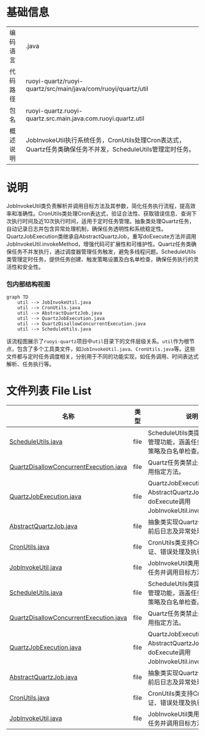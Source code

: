 # 基础信息

|      |      |
|------|------|
| 编码语言 | .java |
| 代码路径 | ruoyi-quartz/ruoyi-quartz/src/main/java/com/ruoyi/quartz/util |
| 包名 | ruoyi-quartz.ruoyi-quartz.src.main.java.com.ruoyi.quartz.util |
| 概述说明 | JobInvokeUtil执行系统任务，CronUtils处理Cron表达式，Quartz任务类确保任务不并发，ScheduleUtils管理定时任务。 |

# 说明

JobInvokeUtil类负责解析并调用目标方法及其参数，简化任务执行流程，提高效率和准确性。CronUtils类处理Cron表达式，验证合法性、获取错误信息、查询下次执行时间及近10次执行时间，适用于定时任务管理。抽象类处理Quartz任务，自动记录日志并包含异常处理机制，确保任务透明性和系统稳定性。QuartzJobExecution类继承自AbstractQuartzJob，重写doExecute方法并调用JobInvokeUtil.invokeMethod，增强代码可扩展性和可维护性。Quartz任务类确保任务不并发执行，通过调度器管理任务触发，避免多线程问题。ScheduleUtils类管理定时任务，提供任务创建、触发策略设置及白名单检查，确保任务执行的灵活性和安全性。


### 包内部结构视图

```mermaid
graph TD
    util --> JobInvokeUtil.java
    util --> CronUtils.java
    util --> AbstractQuartzJob.java
    util --> QuartzJobExecution.java
    util --> QuartzDisallowConcurrentExecution.java
    util --> ScheduleUtils.java
```

该流程图展示了`ruoyi-quartz`项目中`util`目录下的文件层级关系。`util`作为根节点，包含了多个工具类文件，如`JobInvokeUtil.java`、`CronUtils.java`等。这些文件都与定时任务调度相关，分别用于不同的功能实现，如任务调用、时间表达式解析、任务执行等。

# 文件列表 File List

| 名称   | 类型  | 说明 |
|-------|------|-------------|
| [ScheduleUtils.java](ScheduleUtils.md) | file | ScheduleUtils类提供定时任务管理功能，涵盖任务创建、触发策略及白名单检查。 |
| [QuartzDisallowConcurrentExecution.java](QuartzDisallowConcurrentExecution.md) | file | Quartz任务类禁止并发执行，调用指定方法。 |
| [QuartzJobExecution.java](QuartzJobExecution.md) | file | QuartzJobExecution类继承AbstractQuartzJob，重写doExecute调用JobInvokeUtil.invokeMethod。 |
| [AbstractQuartzJob.java](AbstractQuartzJob.md) | file | 抽象类实现Quartz任务，含执行前后日志及异常处理。 |
| [CronUtils.java](CronUtils.md) | file | CronUtils类支持Cron表达式验证、错误处理及执行时间查询。 |
| [JobInvokeUtil.java](JobInvokeUtil.md) | file | JobInvokeUtil类用于执行系统任务并调用目标方法及参数。 |
| [ScheduleUtils.java](ScheduleUtils.md) | file | ScheduleUtils类提供定时任务管理功能，涵盖任务创建、触发策略及白名单检查。 |
| [QuartzDisallowConcurrentExecution.java](QuartzDisallowConcurrentExecution.md) | file | Quartz任务类禁止并发执行，调用指定方法。 |
| [QuartzJobExecution.java](QuartzJobExecution.md) | file | QuartzJobExecution类继承AbstractQuartzJob，重写doExecute调用JobInvokeUtil.invokeMethod。 |
| [AbstractQuartzJob.java](AbstractQuartzJob.md) | file | 抽象类实现Quartz任务，含执行前后日志及异常处理。 |
| [CronUtils.java](CronUtils.md) | file | CronUtils类支持Cron表达式验证、错误处理及执行时间查询。 |
| [JobInvokeUtil.java](JobInvokeUtil.md) | file | JobInvokeUtil类用于执行系统任务并调用目标方法及参数。 |


